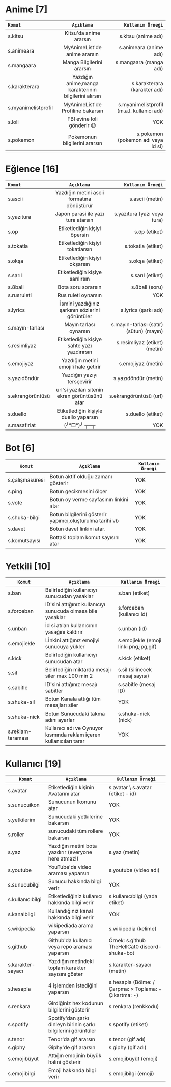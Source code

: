 # Anime [7]

|      `Komut`    |  `Açıklama` | `Kullanım Örneği`  |
| :------------ |:---------------:| -----:|
|s.kitsu|Kitsu'da anime ararsın|s.kitsu (anime adı) |
|s.animeara  | MyAnimeList'de anime ararsın | s.animeara (anime adı) |
|s.mangaara |  Manga Bilgilerini ararsın       |   s.mangaara (manga adı) |
|s.karakterara  |   Yazdığın anime,manga karakterinin bilgilerini alırsın    | s.karakterara (karakter adı) |
|s.myanimelistprofil| MyAnimeList'de Profiline bakarsın        |   s.myanimelistprofil (m.a.l. kullanıcı adı) |
|s.loli|FBI evine loli gönderir 🙃| YOK|
|s.pokemon|Pokemonun bilgilerini ararsın|s.pokemon (pokemon adı veya id si) |


# Eğlence [16]

|      `Komut`    |  `Açıklama` | `Kullanım Örneği`  |
| :------------ |:---------------:| -----:|
|s.ascii|  Yazdığın metini ascii formatına dönüştürür|s.ascii (metin) |
|s.yazıtura|Japon parasi ile yazı tura atarsın|s.yazıtura (yazı veya tura) |
|s.öp|Etiketlediğin kişiyi öpersin|s.öp (etiket) |
|s.tokatla|Etiketlediğin kişiyi tokatlarsın|s.tokatla (etiket) |
|s.okşa|Etiketlediğin kişiyi okşarsın|s.okşa (etiket) |
|s.sarıl|Etiketlediğin kişiye sarılırsın|s.sarıl (etiket) |
|s.8ball|Bota soru sorarsın|s.8ball (soru) |
|s.rusruleti|Rus ruleti oynarsın|YOK|
|s.lyrics|İsmini yazdığınız şarkının sözlerini görüntüler|s.lyrics (şarkı adı)|
|s.mayın-tarlası|Mayın tarlası oynarsın|s.mayın-tarlası (satır) (sütun) (mayın) |
|s.resimliyaz|Etiketlediğin kişiye sahte yazı yazdırırsın|s.resimliyaz (etiket) (metin) |
|s.emojiyaz|Yazdığın metini emojili hale getirir|s.emojiyaz (metin) |
|s.yazıdöndür|Yazdığın yazıyı tersçevirir|s.yazıdöndür (metin) |
|s.ekrangörüntüsü|url'si yazılan sitenin ekran görüntüsünü atar|s.ekrangörüntüsü (url) |
|s.duello|Etiketlediğin kişiyle duello yaparsın|s.duello (etiket) |
|s.masafırlat|(╯°□°)╯           ┬─┬ |YOK|


# Bot [6]

|`Komut`|`Açıklama`|`Kullanım Örneği`|
|----|---|---|
|s.çalışmasüresi|Botun aktif olduğu zamanı gösterir|YOK|
|s.ping|Botun gecikmesini ölçer|YOK|
|s.vote|Botun oy verme sayfasının linkini atar|YOK|
|s.shuka-bilgi|Botun bilgilerini gösterir yapımcı,oluşturulma tarihi vb |YOK|
|s.davet|Botun davet linkini atar. |YOK|
|s.komutsayısı|Bottaki toplam komut sayısını atar|YOK|

# Yetkili [10] 

|`Komut`|`Açıklama`|`Kullanım Örneği`|
|----|----|----|
|s.ban|Belirlediğin kullanıcıyı sunucudan yasaklar|s.ban (etiket) |
|s.forceban|ID'sini attığınız kullanıcıyı sunucuda olmasa bile yasaklar|s.forceban (kullanıcı id) |
|s.unban|İd si atılan kullanıcının yasağını kaldırır|s.unban (id) |
|s.emojiekle|Lİnkini attığınız emojiyi sunucuya yükler|s.emojiekle (emoji linki png,jpg,gif)|
|s.kick|Belirlediğin kullanıcıyı sunucudan atar|s.kick (etiket) |
|s.sil|Belirlediğin miktarda mesajı siler max 100 min 2|s.sil (silinecek mesaj sayısı) |
|s.sabitle|ID'sini attığınız mesajı sabitler|s.sabitle (mesaj ID) |
|s.shuka-sil|Botun Kanala attığı tüm mesajları siler|YOK|
|s.shuka-nick|Botun Sunucudaki takma adını ayarlar|s.shuka-nick (nick) |
|s.reklam-taraması|Kullanıcı adı ve Oynuyor kısmında reklam içeren kullanıcıları tarar|YOK|

# Kullanıcı [19] 

|`Komut`|`Açıklama`|`Kullanım Örneği`|
|----|----|----|
|s.avatar|Etiketlediğin kişinin Avatarını atar|s.avatar \ s.avatar (etiket - id) |
|s.sunucuikon|Sunucunun İkonunu atar|YOK|
|s.yetkilerim|Sunucudaki yetkilerine bakarsın|YOK|
|s.roller|sunucudaki tüm rollere bakarsın|YOK|
|s.yaz|Yazdığın metini bota yazdırır (everyone here atmaz!) |s.yaz (metin) |
|s.youtube|YouTube'da video araması yaparsın|s.youtube (video adı) |
|s.sunucubilgi|Sunucu hakkında bilgi verir|YOK|
|s.kullanıcıbilgi|Etiketlediğiniz kullanıcı hakkında bilgi verir|s.kullanıcıbilgi (yada etiket) |
|s.kanalbilgi|Kullandığınız kanal hakkında bilgi verir|YOK|
|s.wikipedia|wikipediada arama yaparsın|s.wikipedia (kelime) |
|s.github|Github'da kullanıcı veya repo araması yaparsın|Örnek: s.github TheHellCat0 discord-shuka-bot |
|s.karakter-sayacı|Yazdığın metindeki toplam karakter sayısını göster|s.karakter-sayacı (metin) |
|s.hesapla|4 işlemden istediğini yaparsın|s.hesapla (Bölme: / Çarpma: × Toplama: + Çıkartma: -) |
|s.renkara|Girdiğiniz hex kodunun bilgilerini gösterir|s.renkara (renkkodu)|
|s.spotify|Spotify'dan şarkı dinleyn birinin şarkı bilgilerini görüntüler|s.spotify (etiket) |
|s.tenor|Tenor'da gif ararsın|s.tenor (gif adı) |
|s.giphy|Giphy'de gif ararsın|s.giphy (gif adı) |
|s.emojibüyüt|Attığın emojinin büyük halini gösterir|s.emojibüyüt (emoji)|
|s.emojibilgi|Emoji hakkında bilgi verir|s.emojibilgi (emoji) |
